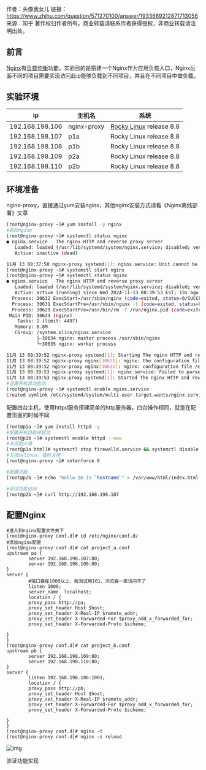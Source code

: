 作者：头像我女儿
链接：https://www.zhihu.com/question/571270100/answer/1933669212871713056
来源：知乎
著作权归作者所有。商业转载请联系作者获得授权，非商业转载请注明出处。



## **前言**

[Nginx](https://zhida.zhihu.com/search?content_id=739512181&content_type=Answer&match_order=1&q=Nginx&zd_token=eyJhbGciOiJIUzI1NiIsInR5cCI6IkpXVCJ9.eyJpc3MiOiJ6aGlkYV9zZXJ2ZXIiLCJleHAiOjE3NTYxMDI4MzIsInEiOiJOZ2lueCIsInpoaWRhX3NvdXJjZSI6ImVudGl0eSIsImNvbnRlbnRfaWQiOjczOTUxMjE4MSwiY29udGVudF90eXBlIjoiQW5zd2VyIiwibWF0Y2hfb3JkZXIiOjEsInpkX3Rva2VuIjpudWxsfQ.rDNE5pNNfJrpDAr8CxkYYMMXZrV8aAFEO-mr33hK-tc&zhida_source=entity)有[负载均衡](https://zhida.zhihu.com/search?content_id=739512181&content_type=Answer&match_order=1&q=负载均衡&zd_token=eyJhbGciOiJIUzI1NiIsInR5cCI6IkpXVCJ9.eyJpc3MiOiJ6aGlkYV9zZXJ2ZXIiLCJleHAiOjE3NTYxMDI4MzIsInEiOiLotJ_ovb3lnYfooaEiLCJ6aGlkYV9zb3VyY2UiOiJlbnRpdHkiLCJjb250ZW50X2lkIjo3Mzk1MTIxODEsImNvbnRlbnRfdHlwZSI6IkFuc3dlciIsIm1hdGNoX29yZGVyIjoxLCJ6ZF90b2tlbiI6bnVsbH0.wnOhQzl4U2oqfKmfvaMBRGDlZUjBS4aFXnAblQMi1ko&zhida_source=entity)功能，实验目的是搭建一个Nginx作为应用负载入口，Nginx后面不同的项目需要实现访问此ip能够负载到不同项目，并且在不同项目中做负载。

## **实验环境**

| ip              | 主机名      | 系统                                                         |
| --------------- | ----------- | ------------------------------------------------------------ |
| 192.168.198.106 | nginx-proxy | [Rocky Linux](https://zhida.zhihu.com/search?content_id=739512181&content_type=Answer&match_order=1&q=Rocky+Linux&zd_token=eyJhbGciOiJIUzI1NiIsInR5cCI6IkpXVCJ9.eyJpc3MiOiJ6aGlkYV9zZXJ2ZXIiLCJleHAiOjE3NTYxMDI4MzIsInEiOiJSb2NreSBMaW51eCIsInpoaWRhX3NvdXJjZSI6ImVudGl0eSIsImNvbnRlbnRfaWQiOjczOTUxMjE4MSwiY29udGVudF90eXBlIjoiQW5zd2VyIiwibWF0Y2hfb3JkZXIiOjEsInpkX3Rva2VuIjpudWxsfQ.4Nn7TDKvfMFdiH7oIC-Sk58MWEivMgJ2VKVx40eNDKk&zhida_source=entity) release 8.8 |
| 192.168.198.107 | p1a         | Rocky Linux release 8.8                                      |
| 192.168.198.108 | p1b         | Rocky Linux release 8.8                                      |
| 192.168.198.109 | p2a         | Rocky Linux release 8.8                                      |
| 192.168.198.110 | p2b         | Rocky Linux release 8.8                                      |

## **环境准备**

nginx-proxy，直接通过yum安装nginx，其他nginx安装方式请看《Nginx离线部署》文章

```bash
[root@nginx-proxy ~]# yum install -y nginx
#启动nginx
[root@nginx-proxy ~]# systemctl status nginx
● nginx.service - The nginx HTTP and reverse proxy server
   Loaded: loaded (/usr/lib/systemd/system/nginx.service; disabled; vendor preset: disabled)
   Active: inactive (dead)

11月 13 08:37:50 nginx-proxy systemd[1]: nginx.service: Unit cannot be reloaded because it is inactive
[root@nginx-proxy ~]# systemctl start nginx
[root@nginx-proxy ~]# systemctl status nginx
● nginx.service - The nginx HTTP and reverse proxy server
   Loaded: loaded (/usr/lib/systemd/system/nginx.service; disabled; vendor preset: disabled)
   Active: active (running) since Wed 2024-11-13 08:39:53 EST; 13s ago
  Process: 30632 ExecStart=/usr/sbin/nginx (code=exited, status=0/SUCCESS)
  Process: 30631 ExecStartPre=/usr/sbin/nginx -t (code=exited, status=0/SUCCESS)
  Process: 30629 ExecStartPre=/usr/bin/rm -f /run/nginx.pid (code=exited, status=0/SUCCESS)
 Main PID: 30634 (nginx)
    Tasks: 2 (limit: 4497)
   Memory: 6.8M
   CGroup: /system.slice/nginx.service
           ├─30634 nginx: master process /usr/sbin/nginx
           └─30635 nginx: worker process

11月 13 08:39:52 nginx-proxy systemd[1]: Starting The nginx HTTP and reverse proxy server...
11月 13 08:39:52 nginx-proxy nginx[30631]: nginx: the configuration file /etc/nginx/nginx.conf syntax is ok
11月 13 08:39:52 nginx-proxy nginx[30631]: nginx: configuration file /etc/nginx/nginx.conf test is successful
11月 13 08:39:53 nginx-proxy systemd[1]: nginx.service: Failed to parse PID from file /run/nginx.pid: Invalid argument
11月 13 08:39:53 nginx-proxy systemd[1]: Started The nginx HTTP and reverse proxy server.
#设置开机自动启动
[root@nginx-proxy ~]# systemctl enable nginx.service 
Created symlink /etc/systemd/system/multi-user.target.wants/nginx.service → /usr/lib/systemd/system/nginx.service.
```

配置四台主机，使用httpd服务搭建简单的http服务器，四台操作相同，就是在配置页面的时候不同

```bash
[root@p1a ~]# yum install httpd -y
#配置开机自启并启动
[root@p1b ~]# systemctl enable httpd --now
#关闭防火墙
[root@p1a html]# systemctl stop firewalld.service && systemctl disable firewalld.service
#关闭selinux，临时关闭
[root@nginx-proxy ~]# setenforce 0

#配置页面
[root@p2b ~]# echo "hello Im is `hostname`" > /var/www/html/index.html

#测试页面访问
[root@p2b ~]# curl http://192.168.198.107
```



## **配置Nginx**

```text
#进入到nginx配置文件夹下
[root@nginx-proxy conf.d]# cd /etc/nginx/conf.d/
#添加nginx配置
[root@nginx-proxy conf.d]# cat project_a.conf
upstream pa {
        server 192.168.198.107:80;
        server 192.168.198.108:80;
}
server {
        #端口要在1000以上，我测试用101，浏览器一直访问不了
        listen 1000;
        server_name  localhost;
        location / {
        proxy_pass http://pa;
        proxy_set_header Host $host;
        proxy_set_header X-Real-IP $remote_addr;
        proxy_set_header X-Forwarded-For $proxy_add_x_forwarded_for;
        proxy_set_header X-Forwarded-Proto $scheme;
                                                                        }
}
[root@nginx-proxy conf.d]# cat project_b.conf 
upstream pb {
        server 192.168.198.109:80;
        server 192.168.198.110:80;
}
server {
        listen 192.168.198.106:1001;
        location / {
        proxy_pass http://pb;
        proxy_set_header Host $host;
        proxy_set_header X-Real-IP $remote_addr;
        proxy_set_header X-Forwarded-For $proxy_add_x_forwarded_for;
        proxy_set_header X-Forwarded-Proto $scheme;
                                                                        }
}
[root@nginx-proxy conf.d]# nginx -t
[root@nginx-proxy conf.d]# nginx -s reload
```

![img](https://picx.zhimg.com/80/v2-dea71b5807f9a114daf685159f10521a_720w.webp?source=2c26e567)



验证功能实现